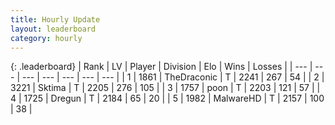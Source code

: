 ```yaml
---
title: Hourly Update
layout: leaderboard
category: hourly
---
```


{: .leaderboard}
| Rank | LV | Player | Division | Elo | Wins | Losses |
| --- | --- | --- | --- | --- | --- | --- |
| <span data-change="0">1</span> | 1861 | <span title="ID: 544310">TheDraconic</span> | T | <span data-change="5">2241</span> | <span data-change="1">267</span> | <span data-change="0">54</span> |
| <span data-change="1">2</span> | 3221 | <span title="ID: 353063">Sktima</span> | T | <span data-change="16">2205</span> | <span data-change="3">276</span> | <span data-change="0">105</span> |
| <span data-change="-1">3</span> | 1757 | <span title="ID: 540690">poon</span> | T | <span data-change="0">2203</span> | <span data-change="0">121</span> | <span data-change="0">57</span> |
| <span data-change="0">4</span> | 1725 | <span title="ID: 337810">Dregun</span> | T | <span data-change="0">2184</span> | <span data-change="0">65</span> | <span data-change="0">20</span> |
| <span data-change="0">5</span> | 1982 | <span title="ID: 261794">MalwareHD</span> | T | <span data-change="0">2157</span> | <span data-change="0">100</span> | <span data-change="0">38</span> |